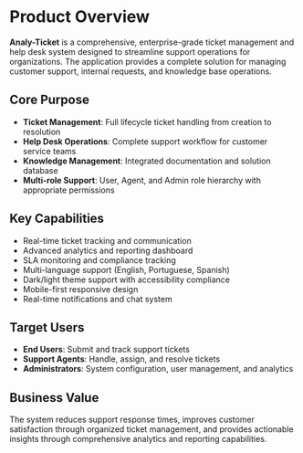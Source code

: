 # Product Overview

**Analy-Ticket** is a comprehensive, enterprise-grade ticket management and help desk system designed to streamline support operations for organizations. The application provides a complete solution for managing customer support, internal requests, and knowledge base operations.

## Core Purpose
- **Ticket Management**: Full lifecycle ticket handling from creation to resolution
- **Help Desk Operations**: Complete support workflow for customer service teams
- **Knowledge Management**: Integrated documentation and solution database
- **Multi-role Support**: User, Agent, and Admin role hierarchy with appropriate permissions

## Key Capabilities
- Real-time ticket tracking and communication
- Advanced analytics and reporting dashboard
- SLA monitoring and compliance tracking
- Multi-language support (English, Portuguese, Spanish)
- Dark/light theme support with accessibility compliance
- Mobile-first responsive design
- Real-time notifications and chat system

## Target Users
- **End Users**: Submit and track support tickets
- **Support Agents**: Handle, assign, and resolve tickets
- **Administrators**: System configuration, user management, and analytics

## Business Value
The system reduces support response times, improves customer satisfaction through organized ticket management, and provides actionable insights through comprehensive analytics and reporting capabilities.